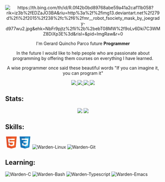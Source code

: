 <p align="center">
  <img alt="https://th.bing.com/th/id/R.0f42b0bd89768abe59a41a2caf11b058?rik=iz3b%2fEDZaJO3BA&riu=http%3a%2f%2fimg13.deviantart.net%2f279d%2fi%2f2015%2f238%2fc%2f6%2fmr__robot_fsociety_mask_by_joegrady-d977wu2.jpg&ehk=NbFr9pjtz%2fIi%2b%2bebT08MW%2f9oLv6Dki7C3WMZ8DiXp3E%3d&risl=&pid=ImgRaw&r=0"200" src="https://www.flickr.com/photos/195911678@N03/52166750964/in/dateposted-public/">
  <p align="center">I'm Gerard Quincho Parco future <strong>Programmer</strong>

<p align="center">In the future I would like to help people who are passionate about programming by offering them courses on everything I have learned.</p>
<p align="center">A wise programmer once said these beautiful words "If you can imagine it, you can program it"</p>


<div align="center">
  <a href="https://twitter.com/AGerardQuincho" target="_blank">
    <img height="32" src="https://img.shields.io/badge/Twitter-1DA1F2?style=for-the-badge&logo=twitter&logoColor=white">
  </a>
  <a href="https://www.instagram.com/alexandergerardquinchoparco/" target="_blank">
    <img height="32" src="https://img.shields.io/badge/-Instagram-%23E4405F?style=for-the-badge&logo=instagram&logoColor=white" target="_blank">
  </a>
  <a href="https://www.linkedin.com/in/a-gerard-quincho-parco-b3a99b239/" target="_blank">
    <img height="32" src="https://img.shields.io/badge/-LinkedIn-%230077B5?style=for-the-badge&logo=linkedin&logoColor=white" target="_blank">
  </a>
  <a href="https://medium.com/@gerardqp14" target="_blank">
    <img height="32" src="https://img.shields.io/badge/Medium-12100E?style=for-the-badge&logo=medium&logoColor=white" target="_blank">
  </a>
</div>

<h2>Stats:</h2>
<div align="center">
  <img height="180em" src="https://github-readme-stats.vercel.app/api?username=agerard14&show_icons=true&theme=tokyonight">
  <img height="180em" src="https://github-readme-stats.vercel.app/api/top-langs/?username=agerard14&layout=compact&theme=tokyonight">
</div>

<h2>Skills:</h2>
<div>
  <img alt="Warden-HTML" height="40" src="https://raw.githubusercontent.com/devicons/devicon/master/icons/html5/html5-original.svg">
  <img alt="Warden-CSS" height="40" src="https://raw.githubusercontent.com/devicons/devicon/master/icons/css3/css3-original.svg">
  <img alt="Warden-Linux" height="40" src="https://cdn.jsdelivr.net/gh/devicons/devicon/icons/linux/linux-original.svg">
  <img alt="Warden-Git" height="40" src="https://cdn.jsdelivr.net/gh/devicons/devicon/icons/git/git-original.svg">
</div>

<h2>Learning:</h2>
<div>
  <img alt="Warden-C" height="40" src="https://cdn.jsdelivr.net/gh/devicons/devicon/icons/c/c-original.svg">
  <img alt="Warden-Bash" height="40" src="https://upload.wikimedia.org/wikipedia/commons/4/4b/Bash_Logo_Colored.svg">
  <img alt="Warden-Typescript" height="40" src="https://cdn.jsdelivr.net/gh/devicons/devicon/icons/typescript/typescript-original.svg">
  <img alt="Warden-Emacs" height="40" src="https://upload.wikimedia.org/wikipedia/commons/0/08/EmacsIcon.svg">
</div>
